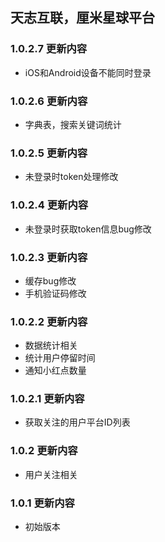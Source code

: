 

## 天志互联，厘米星球平台

### 1.0.2.7 更新内容
* iOS和Android设备不能同时登录

### 1.0.2.6 更新内容
* 字典表，搜索关键词统计

### 1.0.2.5 更新内容
* 未登录时token处理修改

### 1.0.2.4 更新内容
* 未登录时获取token信息bug修改

### 1.0.2.3 更新内容
* 缓存bug修改
* 手机验证码修改

### 1.0.2.2 更新内容
* 数据统计相关
* 统计用户停留时间
* 通知小红点数量

### 1.0.2.1 更新内容
* 获取关注的用户平台ID列表

### 1.0.2 更新内容
* 用户关注相关

### 1.0.1 更新内容
* 初始版本